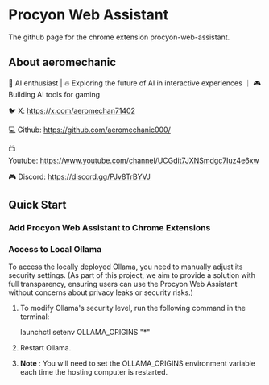 # Procyon Web Assistant


The github page for the chrome extension procyon-web-assistant.

## About aeromechanic

🚀 AI enthusiast | 🔥 Exploring the future of AI in interactive experiences ｜ 🎮 Building AI tools for gaming 

🐦 X: https://x.com/aeromechan71402

💻 Github: https://github.com/aeromechanic000/

📺 Youtube: https://www.youtube.com/channel/UCGdit7JXNSmdgc7Iuz4e6xw

🎮 Discord: https://discord.gg/PJv8TrBYVJ

## Quick Start

### Add Procyon Web Assistant to Chrome Extensions 

### Access to Local Ollama

To access the locally deployed Ollama, you need to manually adjust its security settings.
(As part of this project, we aim to provide a solution with full transparency, ensuring users can use the Procyon Web Assistant without concerns about privacy leaks or security risks.)

1. To modify Ollama's security level, run the following command in the terminal:

    launchctl setenv OLLAMA_ORIGINS "*"

2. Restart Ollama.
3. **Note** : You will need to set the OLLAMA_ORIGINS environment variable each time the hosting computer is restarted.

